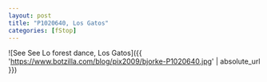 ```yaml
---
layout: post
title: "P1020640, Los Gatos"
categories: [fStop]
---
```



![See See Lo forest dance, Los Gatos]({{ 'https://www.botzilla.com/blog/pix2009/bjorke-P1020640.jpg' | absolute_url }})


